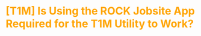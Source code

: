 # <span style="color: orange">[T1M] Is Using the ROCK Jobsite App Required for the T1M Utility to Work?</span>
